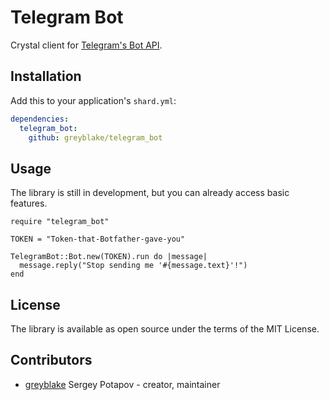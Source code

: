 # Telegram Bot

Crystal client for [Telegram's Bot API](https://core.telegram.org/bots).

## Installation


Add this to your application's `shard.yml`:

```yaml
dependencies:
  telegram_bot:
    github: greyblake/telegram_bot
```

## Usage

The library is still in development, but you can already access basic features.

```crystal
require "telegram_bot"

TOKEN = "Token-that-Botfather-gave-you"

TelegramBot::Bot.new(TOKEN).run do |message|
  message.reply("Stop sending me '#{message.text}'!")
end
```

## License

The library is available as open source under the terms of the MIT License.

## Contributors

- [greyblake](https://github.com/greyblake) Sergey Potapov - creator, maintainer
